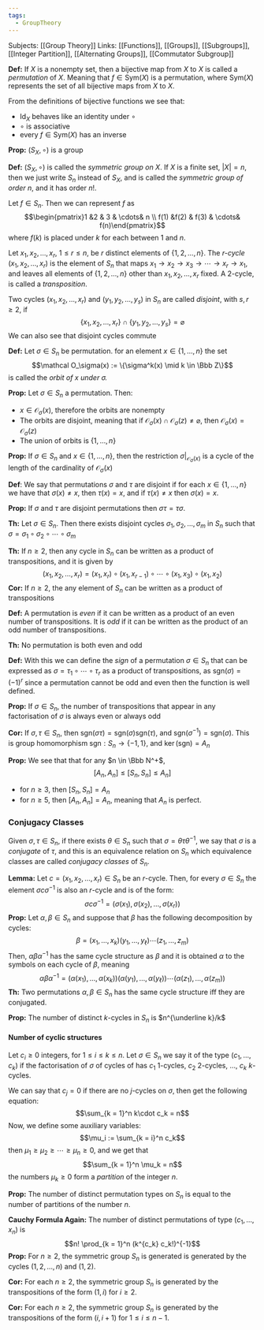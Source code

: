 ```yaml
---
tags:
  - GroupTheory
---
```

Subjects: [[Group Theory]]
Links: [[Functions]], [[Groups]], [[Subgroups]], [[Integer Partition]], [[Alternating Groups]], [[Commutator Subgroup]]

**Def:** If $X$ is a nonempty set, then a bijective map from $X$ to $X$ is called a *permutation* of $X$. Meaning that $f\in \text{Sym}(X)$ is a permutation, where $\text{Sym}(X)$ represents the set of all bijective maps from $X$ to $X$. 

From the definitions of bijective functions we see that:
- $\text{Id}_X$ behaves like an identity under $\circ$
- $\circ$ is associative
- every $f\in \text{Sym}(X)$ has an inverse

**Prop:** $(S_X, \circ)$ is a group

**Def:** $(S_X, \circ)$ is called the *symmetric group on* $X$. If $X$ is a finite set, $|X| = n$, then we just write $S_n$ instead of $S_X$, and is called the *symmetric group of order* $n$, and it has order $n!$. 

Let $f\in S_n$. Then we can represent $f$ as $$\begin{pmatrix}1 &2 &  3 & \cdots& n \\
f(1) &f(2) &  f(3) & \cdots& f(n)\end{pmatrix}$$where $f(k)$ is placed under $k$ for each between $1$ and $n$.

Let $x_1, x_2, \dots, x_r$, $1\le r\le n$, be $r$ distinct elements of $\{1, 2, \dots, n\}$. The $r$*-cycle* $(x_1, x_2, \dots, x_r)$ is the element of $S_n$ that maps $x_1\to x_2\to x_3 \to \cdots \to x_r \to x_1$, and leaves all elements of $\{1, 2, \dots, n\}$ other than $x_1, x_2, \dots, x_r$ fixed. A $2$-cycle, is called a *transposition*. 

Two cycles $(x_1, x_2, \dots, x_r)$ and $(y_1, y_2, \dots, y_s)$ in $S_n$ are called *disjoint*, with $s, r\ge 2$, if $$\{x_1, x_2, \dots, x_r\} \cap \{y_1, y_2, \dots, y_s\} = \varnothing$$
We can also see that disjoint cycles commute

**Def:** Let $\sigma \in S_n$ be permutation. for an element $x \in \{1, \dots, n\}$ the set $$\mathcal O_\sigma(x) := \{\sigma^k(x) \mid k \in \Bbb Z\}$$is called the *orbit of $x$ under $\sigma$.*

**Prop:** Let $\sigma \in S_n$ a permutation. Then:
- $x \in \mathcal O_\sigma(x)$, therefore the orbits are nonempty
- The orbits are disjoint, meaning that if $\mathcal O_\sigma(x) \cap\mathcal O_\sigma(z) \ne \varnothing$, then $\mathcal O_\sigma(x) = \mathcal O_\sigma(z)$
- The union of orbits is $\{1, \dots, n\}$

**Prop:** If $\sigma \in S_n$ and $x\in \{1, \dots, n\}$, then the restriction $\sigma|_{\mathcal O_\sigma(x)}$ is a cycle of the length of the cardinality of $\mathcal O_\sigma(x)$

**Def**: We say that permutations $\sigma$ and $\tau$ are disjoint if for each $x\in \{1, \dots, n\}$ we have that $\sigma(x) \ne x$, then $\tau(x) = x$, and if $\tau(x) \ne x$ then $\sigma(x) = x$. 

**Prop:** If $\sigma$ and $\tau$ are disjoint permutations then $\sigma \tau = \tau \sigma$. 

**Th:** Let $\sigma \in S_n$. Then there exists disjoint cycles $\sigma_1, \sigma_2, \dots, \sigma_m$ in $S_n$ such that $\sigma = \sigma_1 \circ \sigma_2 \circ \cdots \circ\sigma_m$

**Th:** If $n \ge 2$, then any cycle in $S_n$ can be written as a product of transpositions, and it is given by $$(x_1, x_2, \dots, x_r) = (x_1, x_r) \circ (x_1, x_{r-1}) \circ \cdots \circ (x_1, x_3) \circ (x_1, x_2)$$
**Cor:** If $n \ge 2$, the any element of $S_n$ can be written as a product of transpositions

**Def:** A permutation is *even* if it can be written as a product of an even number of transpositions. It is *odd* if it can be written as the product of an odd number of transpositions. 

**Th:** No permutation is both even and odd

**Def:** With this we can define the *sign* of a permutation $\sigma \in S_n$ that can be expressed as $\sigma = \tau_1 \circ \cdots \circ \tau_r$ as a product of transpositions, as $\text{sgn}(\sigma) = (-1)^r$ since a permutation cannot be odd and even then the function is well defined. 

**Prop:** If $\sigma\in S_n$, the number of transpositions that appear in any factorisation of $\sigma$ is always even or always odd

**Cor:** If $\sigma, \tau \in S_n$, then $\text{sgn}(\sigma\tau) = \text{sgn}(\sigma)\text{sgn}(\tau)$, and $\text{sgn}(\sigma^{-1}) = \text{sgn}(\sigma)$. This is group homomorphism $\text{sgn}: S_n \to \{-1, 1\}$, and $\ker(\text{sgn}) = A_n$

**Prop:** We see that that for any $n \in  \Bbb N^+$, $$[A_n, A_n] \le [S_n, S_n] \le A_n]$$
- for $n \ge 3$, then $[S_n, S_n] = A_n$
- for $n \ge 5$, then $[A_n, A_n] = A_n$, meaning that $A_n$ is perfect. 
### Conjugacy Classes

Given $\sigma, \tau \in S_n$, if there exists $\theta \in S_n$ such that $\sigma = \theta \tau \theta^{-1}$, we say that $\sigma$ is a *conjugate* of $\tau$, and this is an equivalence relation on $S_n$ which equivalence classes are called *conjugacy classes* of $S_n$. 

**Lemma:** Let $c = (x_1, x_2, \dots, x_r) \in S_n$ be an $r$-cycle. Then, for every $\sigma \in S_n$ the element $\sigma c\sigma^{-1}$ is also an $r$-cycle and is of the form: $$\sigma c \sigma^{-1} = (\sigma(x_1), \sigma(x_2), \dots, \sigma(x_r))$$
**Prop:** Let $\alpha, \beta \in S_n$ and suppose that $\beta$ has the following decomposition by cycles: $$\beta = (x_1, \dots, x_k)(y_1, \dots, y_\ell)\cdots(z_1, \dots, z_m)$$Then, $\alpha \beta\alpha^{-1}$ has the same cycle structure as $\beta$ and it is obtained $\alpha$ to the symbols on each cycle of $\beta$, meaning $$\alpha\beta\alpha^{-1} = (\alpha(x_1), \dots, \alpha(x_k))(\alpha(y_1), \dots, \alpha(y_\ell))\cdots(\alpha(z_1), \dots, \alpha(z_m))$$
**Th:** Two permutations $\alpha, \beta\in S_n$ has the same cycle structure iff they are conjugated. 

**Prop:** The number of distinct $k$-cycles in $S_n$ is $n^{\underline k}/k$ 

#### Number of cyclic structures
Let $c_i\ge 0$ integers, for $1 \le i \le k \le n$. Let $\sigma \in S_n$ we say it of the type $(c_1, \dots, c_k)$ if the factorisation of $\sigma$ of cycles of has $c_1$ $1$-cycles, $c_2$ $2$-cycles, $\dots$, $c_k$ $k$-cycles. 

We can say that $c_j = 0$ if there are no $j$-cycles on $\sigma$, then get the following equation: $$\sum_{k = 1}^n k\cdot c_k = n$$Now, we define some auxiliary variables: $$\mu_i := \sum_{k = i}^n c_k$$then $\mu_1 \ge \mu_2 \ge \cdots\ge \mu_n \ge 0$, and we get that $$\sum_{k = 1}^n \mu_k = n$$the numbers $\mu_k \ge 0$ form a *partition* of the integer $n$. 

**Prop:** The number of distinct permutation types on $S_n$ is equal to the number of partitions of the number $n$. 

**Cauchy Formula Again:** The number of distinct permutations of type $(c_1, \dots, x_n)$ is $$n! \prod_{k = 1}^n (k^{c_k} c_k!)^{-1}$$
**Prop:** For $n \ge 2$, the symmetric group $S_n$ is generated is generated by the cycles $(1, 2, \dots, n)$ and $(1,2)$. 

**Cor:** For each $n \ge 2$, the symmetric group $S_n$ is generated by the transpositions of the form $(1, i)$ for $i \ge 2$. 

**Cor:** For each $n \ge 2$, the symmetric group $S_n$ is generated by the transpositions of the form $(i, i+1)$ for $1 \le i \le n-1$. 